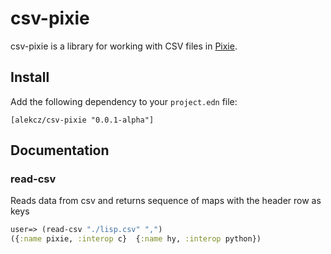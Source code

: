 # csv-pixie

csv-pixie is a library for working with CSV files in [Pixie](https://github.com/pixie-lang/pixie).


## Install

Add the following dependency to your `project.edn` file:

    [alekcz/csv-pixie "0.0.1-alpha"]

## Documentation


### read-csv

Reads data from csv and returns sequence of maps with the header row as keys

```clojure
user=> (read-csv "./lisp.csv" ",")
({:name pixie, :interop c}  {:name hy, :interop python})
```